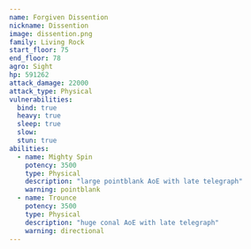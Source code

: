 ```yaml
---
name: Forgiven Dissention
nickname: Dissention
image: dissention.png
family: Living Rock
start_floor: 75
end_floor: 78
agro: Sight
hp: 591262
attack_damage: 22000
attack_type: Physical
vulnerabilities:
  bind: true
  heavy: true
  sleep: true
  slow: 
  stun: true
abilities:
  - name: Mighty Spin
    potency: 3500
    type: Physical
    description: "large pointblank AoE with late telegraph"
    warning: pointblank
  - name: Trounce
    potency: 3500
    type: Physical
    description: "huge conal AoE with late telegraph"
    warning: directional
---
```

